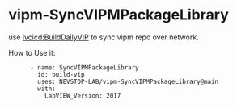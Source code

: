 # vipm-SyncVIPMPackageLibrary

use [lvcicd:BuildDailyVIP](https://github.com/LV-APT/lvCICD/blob/main/docs/Operation-List.md#vipm_buildvipackage--build-vipm-library) to sync vipm repo over network.

How to Use it:

```
      - name: SyncVIPMPackageLibrary
        id: build-vip
        uses: NEVSTOP-LAB/vipm-SyncVIPMPackageLibrary@main
        with:
          LabVIEW_Version: 2017
```
